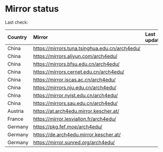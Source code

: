 <script src="./time.js"></script>
# Mirror status
Last check: <script type="text/javascript">localize(1737451383.1891909);</script>

|Country|Mirror|Last update|
|:------|:-----|:----------|
|China|https://mirrors.tuna.tsinghua.edu.cn/arch4edu/|<script type="text/javascript">localize(1737398233);</script>|
|China|https://mirrors.aliyun.com/arch4edu/|<script type="text/javascript">localize(1737398233);</script>|
|China|https://mirrors.bfsu.edu.cn/arch4edu/|<script type="text/javascript">localize(1737398233);</script>|
|China|https://mirrors.cernet.edu.cn/arch4edu/|<script type="text/javascript">localize(1737398233);</script>|
|China|https://mirror.iscas.ac.cn/arch4edu/|<script type="text/javascript">localize(1737398233);</script>|
|China|https://mirrors.nju.edu.cn/arch4edu/|<script type="text/javascript">localize(1737355234);</script>|
|China|https://mirror.nyist.edu.cn/arch4edu/|<script type="text/javascript">localize(1737398233);</script>|
|China|https://mirrors.sau.edu.cn/arch4edu/|<script type="text/javascript">localize(1731653531);</script>|
|Austria|https://at.arch4edu.mirror.kescher.at/|<script type="text/javascript">localize(1737398233);</script>|
|France|https://mirror.lesviallon.fr/arch4edu/|<script type="text/javascript">localize(1737398233);</script>|
|Germany|https://pkg.fef.moe/arch4edu/|<script type="text/javascript">localize(1737398233);</script>|
|Germany|https://de.arch4edu.mirror.kescher.at/|<script type="text/javascript">localize(1737398233);</script>|
|Germany|https://mirror.sunred.org/arch4edu/|<script type="text/javascript">localize(1737398233);</script>|

<script src="./tablefilter/tablefilter.js"></script>
<script src="./table.js"></script>